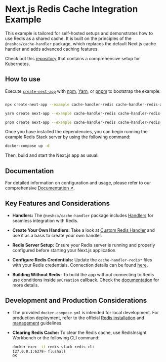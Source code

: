# Next.js Redis Cache Integration Example

This example is tailored for self-hosted setups and demonstrates how to use Redis as a shared cache. It is built on the principles of the `@neshca/cache-handler` package, which replaces the default Next.js cache handler and adds advanced caching features.

Check out this [repository](https://github.com/ezeparziale/nextjs-k8s) that contains a comprehensive setup for Kubernetes.

## How to use

Execute [`create-next-app`](https://github.com/vercel/next.js/tree/canary/packages/create-next-app) with [npm](https://docs.npmjs.com/cli/init), [Yarn](https://yarnpkg.com/lang/en/docs/cli/create/), or [pnpm](https://pnpm.io) to bootstrap the example:

```bash

npx create-next-app --example cache-handler-redis cache-handler-redis-app
```

```bash
yarn create next-app --example cache-handler-redis cache-handler-redis-app
```

```bash
pnpm create next-app --example cache-handler-redis cache-handler-redis-app
```

Once you have installed the dependencies, you can begin running the example Redis Stack server by using the following command:

```bash
docker-compose up -d
```

Then, build and start the Next.js app as usual.

## Documentation

For detailed information on configuration and usage, please refer to our comprehensive [Documentation ↗](https://caching-tools.github.io/next-shared-cache).

## Key Features and Considerations

- **Handlers:** The `@neshca/cache-handler` package includes [Handlers](https://caching-tools.github.io/next-shared-cache/redis-stack) for seamless integration with Redis.

- **Create Your Own Handlers:** Take a look at [Custom Redis Handler](https://caching-tools.github.io/next-shared-cache/redis-stack-custom) and use it as a basis to create your own handler.

- **Redis Server Setup:** Ensure your Redis server is running and properly configured before starting your Next.js application.

- **Configure Redis Credentials:** Update the `cache-handler-redis*` files with your Redis credentials. Connection details can be found [here](https://redis.io/docs/connect/clients/nodejs/).

- **Building Without Redis:** To build the app without connecting to Redis use conditions inside `onCreation` callback. Check the [documentation](https://caching-tools.github.io/next-shared-cache/configuration/opt-out-cache-on-build) for more details.

## Development and Production Considerations

- The provided `docker-compose.yml` is intended for local development. For production deployment, refer to the official [Redis installation](https://redis.io/docs/install/) and [management](https://redis.io/docs/management/) guidelines.

- **Clearing Redis Cache:** To clear the Redis cache, use RedisInsight Workbench or the following CLI command:

  ```bash
  docker exec -it redis-stack redis-cli
  127.0.0.1:6379> flushall
  OK
  ```

